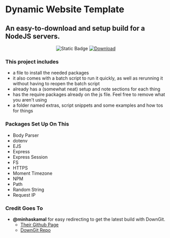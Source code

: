 # Dynamic Website Template

## An easy-to-download and setup build for a NodeJS servers.

<p align="center">  <img src="https://img.shields.io/badge/Latest_Version-1.0.5-red?labelColor=2a2a2a" alt="Static Badge"> <a href="http://dwt.gavs.xyz/gen">  <img src="https://img.shields.io/badge/Download_Latest_Version-%E2%96%BC-red?labelColor=2a2a2a" alt="Download"> </a> </p>

### This project includes 
* a file to install the needed packages
* it also comes with a batch script to run it quickly, as well as rerunning it without having to reopen the batch script
* already has a (somewhat neat) setup and note sections for each thing
* has the require packages already on the js file. Feel free to remove what you aren't using
* a folder named extras, script snippets and some examples and how tos for things 

### Packages Set Up On This
* Body Parser
* dotenv
* EJS
* Express
* Express Session
* FS
* HTTPS
* Moment Timezone	
* NPM
* Path
* Random String
* Request IP

###  Credit Goes To
* **@minhaskamal** for easy redirecting to get the latest build with DownGit. 
  * <a href="https://github.com/minhaskamal">Their Github Page</a>
  * <a href="https://github.com/MinhasKamal/DownGit">DownGit Repo</a>